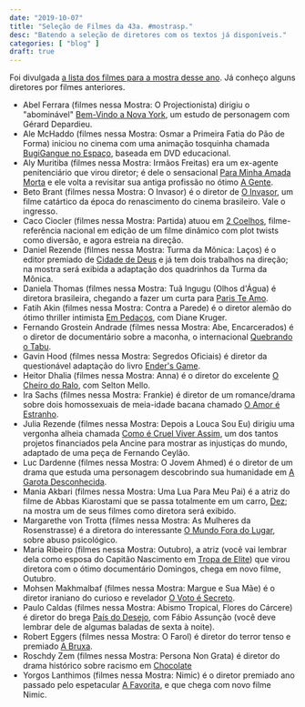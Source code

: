 ```yaml
---
date: "2019-10-07"
title: "Seleção de Filmes da 43a. #mostrasp."
desc: "Batendo a seleção de diretores com os textos já disponíveis."
categories: [ "blog" ]
draft: true
---
```

Foi divulgada [a lista dos filmes para a mostra desse ano](http://43.mostra.org/br/conteudo/noticias-e-eventos/819). Já conheço alguns diretores por filmes anteriores.

 - Abel Ferrara (filmes nessa Mostra: O Projectionista) dirigiu o "abominável" [Bem-Vindo a Nova York](/bem-vindo-a-nova-york), um estudo de personagem com Gérard Depardieu.
 - Ale McHaddo (filmes nessa Mostra: Osmar a Primeira Fatia do Pão de Forma) iniciou no cinema com uma animação tosquinha chamada [BugiGangue no Espaço](/bugigangue-no-espaco), baseada em DVD educacional.
 - Aly Muritiba (filmes nessa Mostra: Irmãos Freitas) era um ex-agente penitenciário que virou diretor; é dele o sensacional [Para Minha Amada Morta](/para-minha-amada-morta) e ele volta a revisitar sua antiga profissão no ótimo [A Gente](/a-gente).
 - Beto Brant (filmes nessa Mostra: O Invasor) é o diretor de [O Invasor](/o-invasor), um filme catártico da época do renascimento do cinema brasileiro. Vale o ingresso.
 - Caco Ciocler (filmes nessa Mostra: Partida) atuou em [2 Coelhos](/2-coelhos), filme-referência nacional em edição de um filme dinâmico com plot twists como diversão, e agora estreia na direção.
 - Daniel Rezende (filmes nessa Mostra: Turma da Mônica: Laços) é o editor premiado de [Cidade de Deus](/cidade-de-deus) e já tem dois trabalhos na direção; na mostra será exibida a adaptação dos quadrinhos da Turma da Mônica.
 - Daniela Thomas (filmes nessa Mostra: Tuã Ingugu (Olhos d'Água) é diretora brasileira, chegando a fazer um curta para [Paris Te Amo](/paris-te-amo).
 - Fatih Akin (filmes nessa Mostra: Contra a Parede) é o diretor alemão do ótimo thriller intimista [Em Pedaços](/em-pedacos), com Diane Kruger.
 - Fernando Grostein Andrade (filmes nessa Mostra: Abe, Encarcerados) é o diretor de documentário sobre a maconha, o internacional [Quebrando o Tabu](/quebrando-o-tabu).
 - Gavin Hood (filmes nessa Mostra: Segredos Oficiais) é diretor da questionável adaptação do livro [Ender's Game](/enders-game-o-jogo-do-exterminador).
 - Heitor Dhalia (filmes nessa Mostra: Anna) é o diretor do excelente [O Cheiro do Ralo](/o-cheiro-do-ralo), com Selton Mello.
 - Ira Sachs (filmes nessa Mostra: Frankie) é diretor de um romance/drama sobre dois homossexuais de meia-idade bacana chamado [O Amor é Estranho](/o-amor-e-estranho).
 - Julia Rezende (filmes nessa Mostra: Depois a Louca Sou Eu) dirigiu uma vergonha alheia chamada [Como é Cruel Viver Assim](/como-e-cruel-viver-assim), um dos tantos projetos financiados pela Ancine para mostrar as injustiças do mundo, adaptado de uma peça de Fernando Ceylão.
 - Luc Dardenne (filmes nessa Mostra: O Jovem Ahmed) é o diretor de um drama que estuda uma personagem descobrindo sua humanidade em [A Garota Desconhecida](/a-garota-desconhecida).
 - Mania Akbari (filmes nessa Mostra: Uma Lua Para Meu Pai) é a atriz do filme de Abbas Kiarostami que se passa totalmente em um carro, [Dez](/dez); na mostra um de seus filmes como diretora será exibido.
 - Margarethe von Trotta (filmes nessa Mostra: As Mulheres da Rosenstrasse) é a diretora do interessante [O Mundo Fora do Lugar](/o-mundo-fora-do-lugar), sobre abuso psicológico.
 - Maria Ribeiro (filmes nessa Mostra: Outubro), a atriz (você vai lembrar dela como esposa do Capitão Nascimento em [Tropa de Elite](/tropa-de-elite)) que virou diretora com o ótimo documentário Domingos, chega em novo filme, Outubro.
 - Mohsen Makhmalbaf (filmes nessa Mostra: Margue e Sua Mãe) é o diretor iraniano do curioso e revelador [O Voto é Secreto](/o-voto-e-secreto).
 - Paulo Caldas (filmes nessa Mostra: Abismo Tropical, Flores do Cárcere) é diretor do brega [País do Desejo](/pais-do-desejo), com Fábio Assunção (você deve lembrar dele de algumas baladas de sexta à noite).
 - Robert Eggers (filmes nessa Mostra: O Farol) é diretor do terror tenso e premiado [A Bruxa](/a-bruxa-2015).
 - Roschdy Zem (filmes nessa Mostra: Persona Non Grata) é diretor do drama histórico sobre racismo em [Chocolate](/chocolate)
 - Yorgos Lanthimos (filmes nessa Mostra: Nimic) é o diretor premiado ano passado pelo espetacular [A Favorita](/a-favorita), e que chega com novo filme Nimic.
